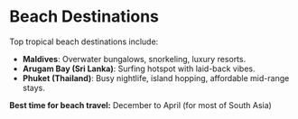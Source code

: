 # Beach Destinations

Top tropical beach destinations include:

- **Maldives**: Overwater bungalows, snorkeling, luxury resorts.
- **Arugam Bay (Sri Lanka)**: Surfing hotspot with laid-back vibes.
- **Phuket (Thailand)**: Busy nightlife, island hopping, affordable mid-range stays.

**Best time for beach travel:** December to April (for most of South Asia)
